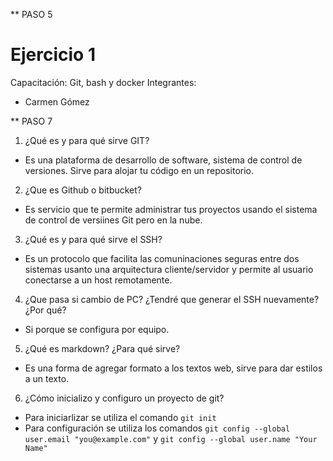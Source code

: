 ** PASO 5

# Ejercicio 1
Capacitación: Git, bash y docker
Integrantes:
- Carmen Gómez

** PASO 7

1. ¿Qué es y para qué sirve GIT?
- Es una plataforma de desarrollo de software, sistema de control de versiones. Sirve para alojar tu código en un repositorio.

2. ¿Que es Github o bitbucket?
- Es servicio que te permite administrar tus proyectos usando el sistema de control de versiines Git pero en la nube.

3. ¿Qué es y para qué sirve el SSH?
- Es un protocolo que facilita las comuninaciones seguras entre dos sistemas usanto una arquitectura cliente/servidor y permite al usuario conectarse a un host remotamente.

4. ¿Que pasa si cambio de PC? ¿Tendré que generar el SSH nuevamente?¿Por qué?
- Si porque se configura por equipo.

5. ¿Qué es markdown? ¿Para qué sirve?
- Es una forma de agregar formato a los textos web, sirve para dar estilos a un texto.

6. ¿Cómo inicializo y configuro un proyecto de git?
- Para iniciarlizar se utiliza el comando `git init`
- Para configuración se utiliza los comandos `git config --global user.email "you@example.com"` y `git config --global user.name "Your Name"`
